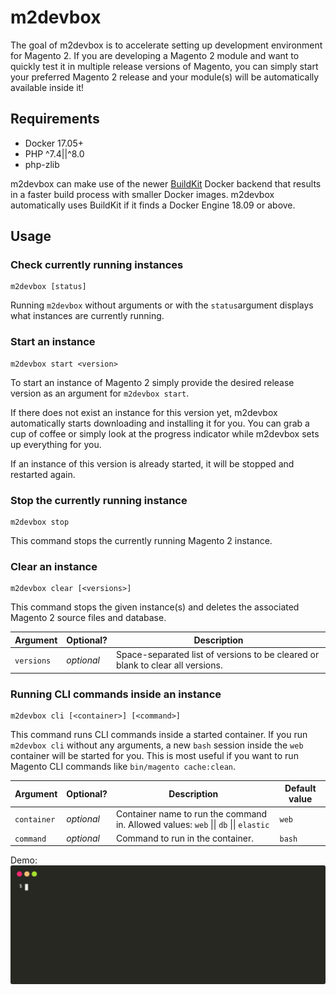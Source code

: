 # m2devbox

The goal of m2devbox is to accelerate setting up development environment for Magento 2.
If you are developing a Magento 2 module and want to quickly test it in multiple release
versions of Magento, you can simply start your preferred Magento 2 release and your
module(s) will be automatically available inside it!

## Requirements
* Docker 17.05+
* PHP ^7.4||^8.0 
* php-zlib

m2devbox can make use of the newer [BuildKit](https://www.docker.com/blog/advanced-dockerfiles-faster-builds-and-smaller-images-using-buildkit-and-multistage-builds/) 
Docker backend that results in a faster build process with smaller Docker images.
m2devbox automatically uses BuildKit if it finds a Docker Engine 18.09 or above.

## Usage

### Check currently running instances
```shell
m2devbox [status]
```

Running `m2devbox` without arguments or with the `status`argument displays what 
instances are currently running.

### Start an instance
```shell
m2devbox start <version>
```

To start an instance of Magento 2 simply provide the desired release version as 
an argument for `m2devbox start`.

If there does not exist an instance for this version yet, m2devbox automatically
starts downloading and installing it for you. You can grab a cup of coffee or
simply look at the progress indicator while m2devbox sets up everything for you.

If an instance of this version is already started, it will be stopped and restarted
again.

### Stop the currently running instance
```shell
m2devbox stop
```

This command stops the currently running Magento 2 instance.

### Clear an instance
```shell
m2devbox clear [<versions>]
```

This command stops the given instance(s) and deletes the associated Magento 2 source
files and database.

| Argument     | Optional?  | Description |
|--------------|------------|-------------|
| `versions`   | _optional_ | Space-separated list of versions to be cleared or blank to clear all versions. |

### Running CLI commands inside an instance
```shell
m2devbox cli [<container>] [<command>]
```

This command runs CLI commands inside a started container.
If you run `m2devbox cli` without any arguments, a new `bash` session inside the 
`web` container will be started for you. This is most useful if you want to run
Magento CLI commands like `bin/magento cache:clean`.

| Argument     | Optional?  | Description  | Default value |
|--------------|------------|--------------|---------------|
| `container`  | _optional_ | Container name to run the command in. Allowed values: `web` &#124;&#124; `db` &#124;&#124; `elastic` | `web` |
| `command`  | _optional_ | Command to run in the container. | `bash` |



Demo:
![m2devbox terminal demo animation](./docs/demo.svg)
